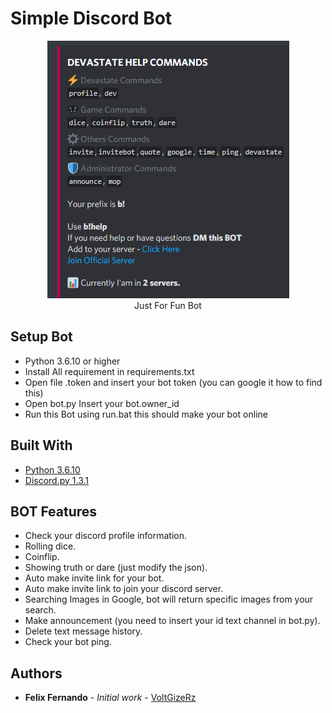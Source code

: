 # Simple Discord Bot

<p align="center">
  <img src="images/ss.png")><br>
  Just For Fun Bot 
</p>

## Setup Bot

- Python 3.6.10 or higher
- Install All requirement in requirements.txt
- Open file .token and insert your bot token (you can google it how to find this)
- Open bot.py Insert your bot.owner_id
- Run this Bot using run.bat this should make your bot online

## Built With

- [Python 3.6.10](https://www.python.org/downloads/) 
- [Discord.py 1.3.1](https://github.com/Rapptz/discord.py)

## BOT Features

- Check your discord profile information.
- Rolling dice.
- Coinflip.
- Showing truth or dare (just modify the json).
- Auto make invite link for your bot.
- Auto make invite link to join your discord server.
- Searching Images in Google, bot will return specific images from your search.
- Make announcement (you need to insert your id text channel in bot.py).
- Delete text message history.
- Check your bot ping.

## Authors

- **Felix Fernando** - _Initial work_ - [VoltGizeRz](https://github.com/voltgizerz/)



